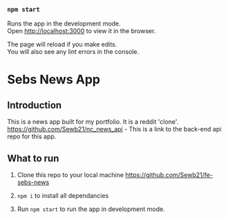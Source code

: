 ### `npm start`

Runs the app in the development mode.<br />
Open [http://localhost:3000](http://localhost:3000) to view it in the browser.

The page will reload if you make edits.<br />
You will also see any lint errors in the console.

# Sebs News App

## Introduction

This is a news app built for my portfolio. It is a reddit 'clone'.
https://github.com/Sewb21/nc_news_api - This is a link to the back-end api repo for this app.


## What to run

1) Clone this repo to your local machine https://github.com/Sewb21/fe-sebs-news

2) `npm i` to install all dependancies

3) Run `npm start` to run the app in development mode.